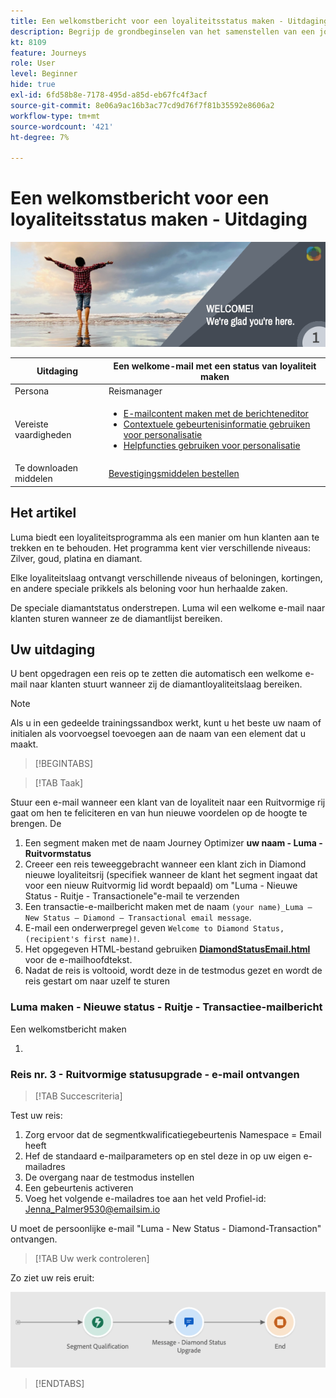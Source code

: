 ```yaml
---
title: Een welkomstbericht voor een loyaliteitsstatus maken - Uitdaging
description: Begrijp de grondbeginselen van het samenstellen van een journey in het journeycanvas.
kt: 8109
feature: Journeys
role: User
level: Beginner
hide: true
exl-id: 6fd58b8e-7178-495d-a85d-eb67fc4f3acf
source-git-commit: 8e06a9ac16b3ac77cd9d76f7f81b35592e8606a2
workflow-type: tm+mt
source-wordcount: '421'
ht-degree: 7%

---
```


# Een welkomstbericht voor een loyaliteitsstatus maken - Uitdaging

![AJO Loyalty-status welkomstmail - Uitdagingsbanner](/help/challenges/assets/email-assets/luma-transactional-onboarding-1.png)

| Uitdaging | Een welkome-mail met een status van loyaliteit maken |
|---|---|
| Persona | Reismanager |
| Vereiste vaardigheden | <ul><li>[E-mailcontent maken met de berichteneditor](https://experienceleague.adobe.com/docs/journey-optimizer-learn/tutorials/create-messages/create-email-content-with-the-message-editor.html?lang=en)</li> <li>[Contextuele gebeurtenisinformatie gebruiken voor personalisatie](https://experienceleague.adobe.com/docs/journey-optimizer-learn/tutorials/personalize-content/use-contextual-event-information-for-personalization.html?lang=en)</li><li>[Helpfuncties gebruiken voor personalisatie](https://experienceleague.adobe.com/docs/journey-optimizer-learn/tutorials/personalize-content/use-helper-functions-for-personalization.html?lang=en)</li></ul> |
| Te downloaden middelen | [Bevestigingsmiddelen bestellen](/help/challenges/assets/email-assets/order-confirmation-assets.zip) |

## Het artikel

Luma biedt een loyaliteitsprogramma als een manier om hun klanten aan te trekken en te behouden. Het programma kent vier verschillende niveaus: Zilver, goud, platina en diamant.

Elke loyaliteitslaag ontvangt verschillende niveaus of beloningen, kortingen, en andere speciale prikkels als beloning voor hun herhaalde zaken.

De speciale diamantstatus onderstrepen. Luma wil een welkome e-mail naar klanten sturen wanneer ze de diamantlijst bereiken.

## Uw uitdaging

U bent opgedragen een reis op te zetten die automatisch een welkome e-mail naar klanten stuurt wanneer zij de diamantloyaliteitslaag bereiken.

>[!NOTE]
> Als u in een gedeelde trainingssandbox werkt, kunt u het beste uw naam of initialen als voorvoegsel toevoegen aan de naam van een element dat u maakt.

>[!BEGINTABS]

>[!TAB Taak]

Stuur een e-mail wanneer een klant van de loyaliteit naar een Ruitvormige rij gaat om hen te feliciteren en van hun nieuwe voordelen op de hoogte te brengen. De

1. Een segment maken met de naam Journey Optimizer **uw naam - Luma - Ruitvormstatus**
2. Creeer een reis teweeggebracht wanneer een klant zich in Diamond nieuwe loyaliteitsrij (specifiek wanneer de klant het segment ingaat dat voor een nieuw Ruitvormig lid wordt bepaald) om &quot;Luma - Nieuwe Status - Ruitje - Transactionele&quot;e-mail te verzenden
1. Een transactie-e-mailbericht maken met de naam `(your name)_Luma – New Status – Diamond – Transactional email message`.
2. E-mail een onderwerpregel geven `Welcome to Diamond Status, (recipient's first name)!`.
3. Het opgegeven HTML-bestand gebruiken **[DiamondStatusEmail.html](/help/challenges/assets/email-assets/DiamondStatusEmail.html)** voor de e-mailhoofdtekst.
3. Nadat de reis is voltooid, wordt deze in de testmodus gezet en wordt de reis gestart om naar uzelf te sturen  


### Luma maken - Nieuwe status - Ruitje - Transactiee-mailbericht

Een welkomstbericht maken

1. 

### **Reis nr. 3 - Ruitvormige statusupgrade - e-mail ontvangen**


>[!TAB Succescriteria]

Test uw reis:

1. Zorg ervoor dat de segmentkwalificatiegebeurtenis Namespace = Email heeft
2. Hef de standaard e-mailparameters op en stel deze in op uw eigen e-mailadres
3. De overgang naar de testmodus instellen
4. Een gebeurtenis activeren
5. Voeg het volgende e-mailadres toe aan het veld Profiel-id: Jenna_Palmer9530@emailsim.io

U moet de persoonlijke e-mail &quot;Luma - New Status - Diamond-Transaction&quot; ontvangen.

>[!TAB Uw werk controleren]

Zo ziet uw reis eruit:

![Ruitvormige status-upgrade-reis](/help/challenges/assets/journey-luma-diamond-status-upgrade.png)

>[!ENDTABS]
